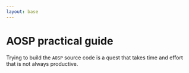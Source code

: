 ```yaml
---
layout: base
---
```

# AOSP practical guide

Trying to build the ``AOSP`` source code is a quest that takes time and effort
that is not always productive.

